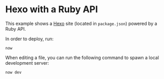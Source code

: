 # Hexo with a Ruby API

This example shows a [Hexo](https://hexo.io/) site (located in `package.json`) powered by a Ruby API.

In order to deploy, run:

```
now
```

When editing a file, you can run the following command to spawn a local development server:

```
now dev
```
